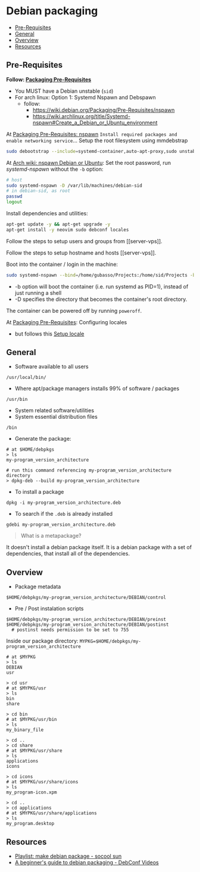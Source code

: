# Debian packaging

<!-- toc -->

- [Pre-Requisites](#pre-requisites)
- [General](#general)
- [Overview](#overview)
- [Resources](#resources)

<!-- tocstop -->

## Pre-Requisites

**Follow: [Packaging Pre-Requisites]**

- You MUST have a Debian unstable (`sid`)
- For arch linux: Option 1: Systemd Nspawn and Debspawn
  - follow:
    - https://wiki.debian.org/Packaging/Pre-Requisites/nspawn
    - https://wiki.archlinux.org/title/Systemd-nspawn#Create_a_Debian_or_Ubuntu_environment

At [Packaging Pre-Requisites: nspawn] `Install required packages and enable networking service`...
Setup the root filesystem using mmdebstrap

```sh
sudo debootstrap --include=systemd-container,auto-apt-proxy,sudo unstable /var/lib/machines/debian-sid
```

At [Arch wiki: nspawn Debian or Ubuntu]:
Set the root password, run _systemd-nspawn_ without the `-b` option:

```sh
# host
sudo systemd-nspawn -D /var/lib/machines/debian-sid
# in debian-sid, as root
passwd
logout
```

Install dependencies and utilities:

```sh
apt-get update -y && apt-get upgrade -y
apt-get install -y neovim sudo debconf locales
```

Follow the steps to setup users and groups from [[server-vps]].

Follow the steps to setup hostname and hosts [[server-vps]].


Boot into the container / login in the machine:

```sh
sudo systemd-nspawn --bind=/home/gubasso/Projects:/home/sid/Projects -b -D /var/lib/machines/debian-sid
```

- -b option will boot the container (i.e. run systemd as PID=1), instead of just running a shell
- -D specifies the directory that becomes the container's root directory.

The container can be powered off by running `poweroff`.

At [Packaging Pre-Requisites]: Configuring locales
- but follows this [Setup locale]


## General

- Software available to all users

```
/usr/local/bin/
```

- Where apt/package managers installs 99% of software / packages

```
/usr/bin
```

- System related software/utilities
- System essential distribution files

```
/bin
```

- Generate the package:

```
# at $HOME/debpkgs
> ls
my-program_version_architecture

# run this command referencing my-program_version_architecture directory
> dpkg-deb --build my-program_version_architecture
```

- To install a package

```
dpkg -i my-program_version_architecture.deb
```

- To search if the `.deb` is already installed

```
gdebi my-program_version_architecture.deb
```

> What is a metapackage?

It doesn't install a debian package itself. It is a debian package with a set of dependencies, that install all of the dependencies.

## Overview

- Package metadata

```
$HOME/debpkgs/my-program_version_architecture/DEBIAN/control
```

- Pre / Post instalation scripts

```
$HOME/debpkgs/my-program_version_architecture/DEBIAN/preinst
$HOME/debpkgs/my-program_version_architecture/DEBIAN/postinst
  # postinst needs permission to be set to 755
```

Inside our package directory: `MYPKG=$HOME/debpkgs/my-program_version_architecture`

```
# at $MYPKG
> ls
DEBIAN
usr

> cd usr
# at $MYPKG/usr
> ls
bin
share

> cd bin
# at $MYPKG/usr/bin
> ls
my_binary_file

> cd ..
> cd share
# at $MYPKG/usr/share
> ls
applications
icons

> cd icons
# at $MYPKG/usr/share/icons
> ls
my_program-icon.xpm

> cd ..
> cd applications
# at $MYPKG/usr/share/applications
> ls
my_program.desktop
```


## Resources

- [Playlist: make debian package - socool sun](https://www.youtube.com/playlist?list=PLcTpn5-ROA4wd3dBSW7j1m1MKFhDjqZk1)
- [A beginner's guide to debian packaging - DebConf Videos](https://www.youtube.com/watch?v=fr_5n2hJ2eU)

[Packaging Pre-Requisites]: https://wiki.debian.org/Packaging/Pre-Requisites "Debian wiki: Packaging Pre-Requisites"
[Packaging Learn]: https://wiki.debian.org/Packaging/Learn "Debian wiki: Packaging Learn"
[Building Tutorial]: https://wiki.debian.org/BuildingTutorial "Debian wiki: Building Tutorial"
[Packaging Pre-Requisites: nspawn]: https://wiki.debian.org/Packaging/Pre-Requisites/nspawn "Debian wiki: Packaging Pre-Requisites nspawn"
[Arch wiki: nspawn Debian or Ubuntu]: https://wiki.archlinux.org/title/Systemd-nspawn#Create_a_Debian_or_Ubuntu_environment "Arch wiki: systemd-nspawn: Create a Debian or Ubuntu environment"
[Setting up Sid Development Environment for Debian Packaging]: https://wiki.abrahamraji.in/creating-a-sid-env.html "Abraham's Braindump: Setting up Sid Development Environment for Debian Packaging"
[Simple Packaging Tutorial: The Long Version]: https://wiki.abrahamraji.in/simple-packaging-tutorial.html "Abraham's Braindump: Simple Packaging Tutorial: The Long Version"
[Setup locale]: https://wiki.archlinux.org/title/installation_guide#Localization "Arch wiki: Installation guide: 3.4 Localization"
